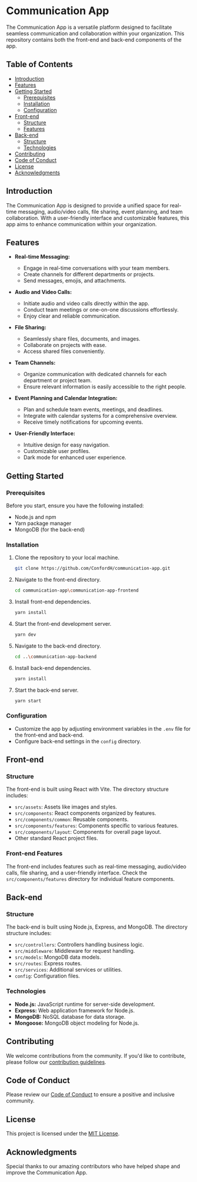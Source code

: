 # Communication App

The Communication App is a versatile platform designed to facilitate seamless communication and collaboration within your organization. This repository contains both the front-end and back-end components of the app.

## Table of Contents

- [Introduction](#introduction)
- [Features](#features)
- [Getting Started](#getting-started)
  - [Prerequisites](#prerequisites)
  - [Installation](#installation)
  - [Configuration](#configuration)
- [Front-end](#front-end)
  - [Structure](#structure)
  - [Features](#front-end-features)
- [Back-end](#back-end)
  - [Structure](#structure)
  - [Technologies](#technologies)
- [Contributing](#contributing)
- [Code of Conduct](#code-of-conduct)
- [License](#license)
- [Acknowledgments](#acknowledgments)

## Introduction

The Communication App is designed to provide a unified space for real-time messaging, audio/video calls, file sharing, event planning, and team collaboration. With a user-friendly interface and customizable features, this app aims to enhance communication within your organization.

## Features

- **Real-time Messaging:**
  - Engage in real-time conversations with your team members.
  - Create channels for different departments or projects.
  - Send messages, emojis, and attachments.

- **Audio and Video Calls:**
  - Initiate audio and video calls directly within the app.
  - Conduct team meetings or one-on-one discussions effortlessly.
  - Enjoy clear and reliable communication.

- **File Sharing:**
  - Seamlessly share files, documents, and images.
  - Collaborate on projects with ease.
  - Access shared files conveniently.

- **Team Channels:**
  - Organize communication with dedicated channels for each department or project team.
  - Ensure relevant information is easily accessible to the right people.

- **Event Planning and Calendar Integration:**
  - Plan and schedule team events, meetings, and deadlines.
  - Integrate with calendar systems for a comprehensive overview.
  - Receive timely notifications for upcoming events.

- **User-Friendly Interface:**
  - Intuitive design for easy navigation.
  - Customizable user profiles.
  - Dark mode for enhanced user experience.

## Getting Started

### Prerequisites

Before you start, ensure you have the following installed:

- Node.js and npm
- Yarn package manager
- MongoDB (for the back-end)

### Installation

1. Clone the repository to your local machine.

   ```bash
   git clone https://github.com/ConfordH/communication-app.git
   ```

2. Navigate to the front-end directory.

   ```bash
   cd communication-app\communication-app-frontend
   ```

3. Install front-end dependencies.

   ```bash
   yarn install
   ```

4. Start the front-end development server.

   ```bash
   yarn dev
   ```

5. Navigate to the back-end directory.

   ```bash
   cd ..\communication-app-backend
   ```

6. Install back-end dependencies.

   ```bash
   yarn install
   ```

7. Start the back-end server.

   ```bash
   yarn start
   ```

### Configuration

- Customize the app by adjusting environment variables in the `.env` file for the front-end and back-end.
- Configure back-end settings in the `config` directory.

## Front-end

### Structure

The front-end is built using React with Vite. The directory structure includes:

- `src/assets`: Assets like images and styles.
- `src/components`: React components organized by features.
- `src/components/common`: Reusable components.
- `src/components/features`: Components specific to various features.
- `src/components/layout`: Components for overall page layout.
- Other standard React project files.

### Front-end Features

The front-end includes features such as real-time messaging, audio/video calls, file sharing, and a user-friendly interface. Check the `src/components/features` directory for individual feature components.

## Back-end

### Structure

The back-end is built using Node.js, Express, and MongoDB. The directory structure includes:

- `src/controllers`: Controllers handling business logic.
- `src/middleware`: Middleware for request handling.
- `src/models`: MongoDB data models.
- `src/routes`: Express routes.
- `src/services`: Additional services or utilities.
- `config`: Configuration files.

### Technologies

- **Node.js:** JavaScript runtime for server-side development.
- **Express:** Web application framework for Node.js.
- **MongoDB:** NoSQL database for data storage.
- **Mongoose:** MongoDB object modeling for Node.js.

## Contributing

We welcome contributions from the community. If you'd like to contribute, please follow our [contribution guidelines](CONTRIBUTING.md).

## Code of Conduct

Please review our [Code of Conduct](CODE_OF_CONDUCT.md) to ensure a positive and inclusive community.

## License

This project is licensed under the [MIT License](LICENSE).

## Acknowledgments

Special thanks to our amazing contributors who have helped shape and improve the Communication App.
